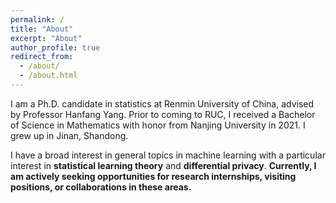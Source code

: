 ```yaml
---
permalink: /
title: "About"
excerpt: "About"
author_profile: true
redirect_from: 
  - /about/
  - /about.html
---
```


I am a Ph.D. candidate in statistics at Renmin University of China, advised by Professor Hanfang Yang. Prior to coming to RUC, I received a Bachelor of Science in Mathematics with honor from Nanjing University in 2021. I grew up in Jinan, Shandong. 

I have a broad interest in general topics in machine learning with a particular interest in **statistical learning theory** and **differential privacy**. **Currently, I am actively seeking opportunities for research internships, visiting positions, or collaborations in these areas.**
